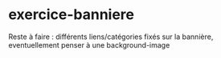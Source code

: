 # exercice-banniere
Reste à faire : différents liens/catégories fixés sur la bannière, eventuellement penser à une background-image
